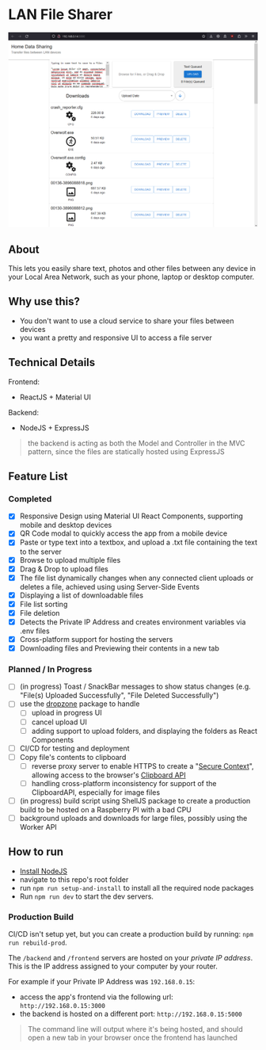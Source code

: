 # LAN File Sharer
![ui-ready-to-upload](https://github.com/omgardner/lan-file-sharer/blob/main/docs/ui-ready-to-upload.png?raw=true)

## About
This lets you easily share text, photos and other files between any device in your Local Area Network, such as your phone, laptop or desktop computer.

## Why use this?
- You don't want to use a cloud service to share your files between devices
- you want a pretty and responsive UI to access a file server

## Technical Details
Frontend:
- ReactJS + Material UI

Backend:
- NodeJS + ExpressJS
> the backend is acting as both the Model and Controller in the MVC pattern, since the files are statically hosted using ExpressJS
## Feature List
### Completed
- [x] Responsive Design using Material UI React Components, supporting mobile and desktop devices
- [x] QR Code modal to quickly access the app from a mobile device
- [x] Paste or type text into a textbox, and upload a .txt file containing the text to the server
- [x] Browse to upload multiple files
- [x] Drag & Drop to upload files
- [x] The file list dynamically changes when any connected client uploads or deletes a file, achieved using using Server-Side Events
- [x] Displaying a list of downloadable files
- [x] File list sorting
- [x] File deletion
- [x] Detects the Private IP Address and creates environment variables via .env files
- [x] Cross-platform support for hosting the servers
- [x] Downloading files and Previewing their contents in a new tab

### Planned / In Progress
- [ ] (in progress) Toast / SnackBar messages to show status changes (e.g. "File(s) Uploaded Successfully", "File Deleted Successfully")
- [ ] use the [dropzone](https://www.dropzone.dev/) package to handle
  - [ ] upload in progress UI
  - [ ] cancel upload UI
  - [ ] adding support to upload folders, and displaying the folders as React Components
- [ ] CI/CD for testing and deployment
- [ ] Copy file's contents to clipboard
  - [ ] reverse proxy server to enable HTTPS to create a "[Secure Context](https://developer.mozilla.org/en-US/docs/Web/Security/Secure_Contexts)", allowing access to the browser's [Clipboard API](https://developer.mozilla.org/en-US/docs/Web/API/Clipboard_API)
  - [ ] handling cross-platform inconsistency for support of the ClipboardAPI, especially for image files
- [ ] (in progress) build script using ShellJS package to create a production build to be hosted on a Raspberry PI with a bad CPU
- [ ] background uploads and downloads for large files, possibly using the Worker API

## How to run
- [Install NodeJS](https://nodejs.org/en)
- navigate to this repo's root folder
-  run `npm run setup-and-install` to install all the required node packages
- Run `npm run dev` to start the dev servers.

### Production Build
CI/CD isn't setup yet, but you can create a production build by running: `npm run rebuild-prod`. 

The `/backend` and `/frontend` servers are hosted on your *private IP address*. This is the IP address assigned to your computer by your router.

For example if your Private IP Address was `192.168.0.15`:
- access the app's frontend via the following url: `http://192.168.0.15:3000`
- the backend is hosted on a different port: `http://192.168.0.15:5000`

> The command line will output where it's being hosted, and should open a new tab in your browser once the frontend has launched
